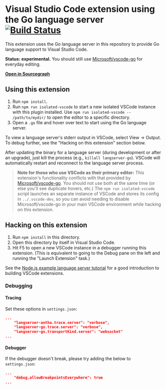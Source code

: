 # Visual Studio Code extension using the Go language server [![Build Status](https://travis-ci.org/sourcegraph/go-langserver.svg)](https://travis-ci.org/sourcegraph/go-langserver)

This extension uses the Go language server in this repository to provide Go language support to Visual Studio Code.

**Status: experimental.** You should still use [Microsoft/vscode-go](https://github.com/Microsoft/vscode-go) for everyday editing.

[**Open in Sourcegraph**](https://sourcegraph.com/github.com/sourcegraph/go-langserver/-/tree/vscode)

## Using this extension

1. Run `npm install`.
1. Run `npm run isolated-vscode` to start a new isolated VSCode instance with this plugin installed. Use `npm run isolated-vscode -- /path/to/mydir/` to open the editor to a specific directory.
1. Open a `.go` file and hover over text to start using the Go language server.

To view a language server's stderr output in VSCode, select View → Output. To debug further, see the "Hacking on this extension" section below.

After updating the binary for a language server (during development or after an upgrade), just kill the process (e.g., `killall langserver-go`). VSCode will automatically restart and reconnect to the language server process.

> **Note for those who use VSCode as their primary editor:** This extension's functionality conflicts with that provided by [Microsoft/vscode-go](https://github.com/Microsoft/vscode-go). You should not use both at the same time (or else you'll see duplicate hovers, etc.) The `npm run isolated-vscode` script launches an separate instance of VSCode and stores its config in `../.vscode-dev`, so you can avoid needing to disable Microsoft/vscode-go in your main VSCode environment while hacking on this extension.

## Hacking on this extension

1. Run `npm install` in this directory.
1. Open this directory by itself in Visual Studio Code.
1. Hit F5 to open a new VSCode instance in a debugger running this extension. (This is equivalent to going to the Debug pane on the left and running the "Launch Extension" task.)

See the [Node.js example language server tutorial](https://code.visualstudio.com/docs/extensions/example-language-server) for a good introduction to building VSCode extensions.

### Debugging

#### Tracing

Set these options in `settings.json`:

```json
...
    "langserver-antha.trace.server": "verbose",
    "langserver-go.trace.server": "verbose",
    "langserver-go.transportKind.server": "websocket"
...
```

#### Debugger

If the debugger doesn't break, please try adding the below to `settings.json`:

```json
...
    "debug.allowBreakpointsEverywhere": true
...
```

